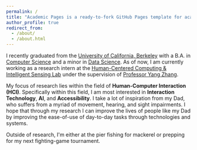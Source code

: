 ```yaml
---
permalink: /
title: "Academic Pages is a ready-to-fork GitHub Pages template for academic personal websites"
author_profile: true
redirect_from: 
  - /about/
  - /about.html
---
```


I recently graduated from the [University of California, Berkeley](https://www.berkeley.edu/) with a B.A. in [Computer Science](https://eecs.berkeley.edu/cs/) and a minor in [Data Science](https://cdss.berkeley.edu/dsus). As of now, I am currently working as a research intern at the [Human-Centered Computing & Intelligent Sensing Lab](https://hilab.dev/) under the supervision of [Professor Yang Zhang](https://yangzhang.dev/).

My focus of research lies within the field of **Human-Computer Interaction (HCI)**. Specifically within this field, I am most interested in **Interaction Technology**, **AI**, and **Accessibility**. I take a lot of inspiration from my Dad, who suffers from a myriad of movement, hearing, and sight impairments. I hope that through my research I can improve the lives of people like my Dad by improving the ease-of-use of day-to-day tasks through technologies and systems.

Outside of research, I'm either at the pier fishing for mackerel or prepping for my next fighting-game tournament.


